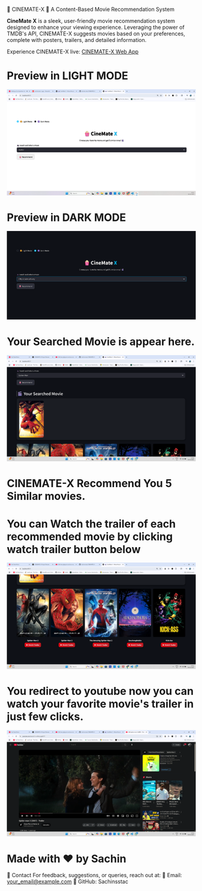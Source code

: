 🍿 CINEMATE-X 🎥
A Content-Based Movie Recommendation System

**CineMate X** is a sleek, user-friendly movie recommendation system designed to enhance your viewing experience. Leveraging the power of TMDB's API, CINEMATE-X suggests movies based on your preferences, complete with posters, trailers, and detailed information.

Experience CINEMATE-X live: [CINEMATE-X Web App](https://cinemate-x-unnsmqjdhd2pylereihyaj.streamlit.app/)




# Preview in LIGHT MODE
![CineMate X Preview](./assets/lightmode.png)
# Preview in DARK MODE
![CineMate X Preview](./assets/darkmode.png)
# Your Searched Movie is appear here.
![CineMate X Preview](./assets/searched_movie.png)
# CINEMATE-X Recommend You 5 Similar movies.
# You can Watch the trailer of each recommended movie by clicking watch trailer button below
![CineMate X Preview](./assets/fiveRecommendedMovies.png)
# You redirect to youtube now you can watch your favorite movie's trailer in just few clicks.
![CineMate X Preview](./assets/TrailerYT.png)


# Made with ❤️ by Sachin




📧 Contact
For feedback, suggestions, or queries, reach out at:
📩 Email: your_email@example.com
🔗 GitHub: Sachinsstac

